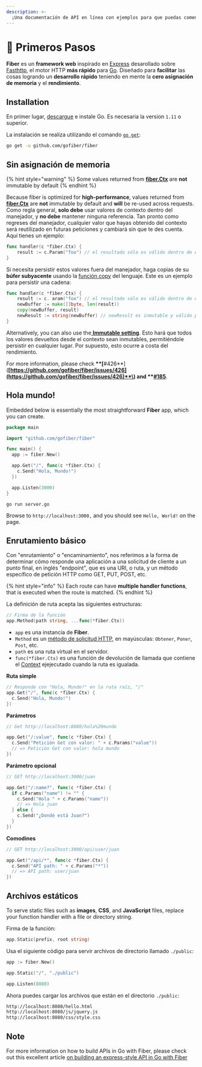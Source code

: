 ```yaml
---
description: >-
  ¡Una documentación de API en línea con ejemplos para que puedas comenzar a construir aplicaciones web con Fiber de inmediato!
---
```


# 📖 Primeros Pasos

**Fiber** es un **framework web** inspirado en [Express](https://github.com/expressjs/express) desarollado sobre [Fasthttp](https://github.com/valyala/fasthttp), el motor HTTP **más rápido** para [Go](https://golang.org/doc/). Diseñado para **facilitar** las cosas logrando un **desarrollo rápido** teniendo en mente la **cero asignación de memoria** y el **rendimiento**.

## Installation

En primer lugar, [descargue](https://golang.org/dl/) e instale Go. Es necesaria la version `1.11` o superior.

La instalación se realiza utilizando el comando [`go get`](https://golang.org/cmd/go/#hdr-Add_dependencies_to_current_module_and_install_them):

```bash
go get -u github.com/gofiber/fiber
```

## Sin asignación de memoria

{% hint style="warning" %}
Some values returned from [**fiber.Ctx**](ctx.md) are **not** immutable by default
{% endhint %}

Because fiber is optimized for  **high-performance**, values returned from [**fiber.Ctx**](ctx.md) are **not** immutable by default and **will** be re-used across requests. Como regla general, **solo debe** usar valores de contexto dentro del manejador, y **no debe** mantener ninguna referencia. Tan pronto como regreses del manejador, cualquier valor que hayas obtenido del contexto será reutilizado en futuras peticiones y cambiará sin que te des cuenta. Aquí tienes un ejemplo:

```go
func handler(c *fiber.Ctx) {
    result := c.Param("foo") // el resultado sólo es válido dentro de este método
}
```

Si necesita persistir estos valores fuera del manejador, haga copias de su **búfer subyacente** usando la [función copy](https://golang.org/pkg/builtin/#copy) del lenguaje. Este es un ejemplo para persistir una cadena:

```go
func handler(c *fiber.Ctx) {
    result := c. aram("foo") // el resultado sólo es válido dentro de este método
    newBuffer := make([]byte, len(result))
    copy(newBuffer, result)
    newResult := string(newBuffer) // newResult es inmutable y válido para siempre
}
```

Alternatively, you can also use the[ **Immutable setting**](app.md#settings). Esto hará que todos los valores devueltos desde el contexto sean inmutables, permitiéndole persistir en cualquier lugar. Por supuesto, esto ocurre a costa del rendimiento.

For more information, please check **\*\*\[**\#426**\]\(**[https://github.com/gofiber/fiber/issues/426](https://github.com/gofiber/fiber/issues/426)**\) and \*\***[**\#185**](https://github.com/gofiber/fiber/issues/185).

## Hola mundo!

Embedded below is essentially the most straightforward **Fiber** app, which you can create.

```go
package main

import "github.com/gofiber/fiber"

func main() {
  app := fiber.New()

  app.Get("/", func(c *fiber.Ctx) {
    c.Send("Hola, Mundo!")
  })

  app.Listen(3000)
}
```

```text
go run server.go
```

Browse to `http://localhost:3000,` and you should see `Hello, World!` on the page.

## Enrutamiento básico

Con "enrutamiento" o "encaminamiento", nos referimos a la forma de determinar cómo responde una aplicación a una solicitud de cliente a un punto final, en inglés "endpoint", que es una URI, o ruta, y un método específico de petición HTTP como GET, PUT, POST, etc.

{% hint style="info" %}
Each route can have **multiple handler functions**, that is executed when the route is matched.
{% endhint %}

La definición de ruta acepta las siguientes estructuras:

```go
// Firma de la función
app.Method(path string, ...func(*fiber.Ctx))
```

* `app` es una instancia de **Fiber**.
* `Method` es un [método de solicitud HTTP](https://fiber.wiki/application#methods), en mayúsculas: `Obtener`, `Poner`, `Post`, etc.
* `path` es una ruta virtual en el servidor.
* `func(*fiber.Ctx)` es una función de devolución de llamada que contiene el [Context](https://fiber.wiki/context) ejejecutado cuando la ruta es igualada.

**Ruta simple**

```go
// Responde con "Hola, Mundo!" en la ruta raíz, "/"
app.Get("/", func(c *fiber.Ctx) {
  c.Send("Hola, Mundo!")
})
```

**Parámetros**

```go
// Get http://localhost:8080/hola%20mundo

app.Get("/:value", func(c *fiber.Ctx) {
  c.Send("Petición Get con valor: " + c.Params("value"))
  // => Petición Get con valor: hola mundo
})
```

**Parámetro opcional**

```go
// GET http://localhost:3000/juan

app.Get("/:name?", func(c *fiber.Ctx) {
  if c.Params("name") != "" {
    c.Send("Hola " + c.Params("name"))
    // => Hola juan
  } else {
    c.Send("¿Dondé está Juan?")
  }
})
```

**Comodines**

```go
// GET http://localhost:3000/api/user/juan

app.Get("/api/*", func(c *fiber.Ctx) {
  c.Send("API path: " + c.Params("*"))
  // => API path: user/juan
})
```

## Archivos estáticos

To serve static files such as **images**, **CSS**, and **JavaScript** files, replace your function handler with a file or directory string.

Firma de la función:

```go
app.Static(prefix, root string)
```

Usa el siguiente código para servir archivos de directorio llamado `./public`:

```go
app := fiber.New()

app.Static("/", "./public") 

app.Listen(8080)
```

Ahora puedes cargar los archivos que están en el directorio `./public`:

```bash
http://localhost:8080/hello.html
http://localhost:8080/js/jquery.js
http://localhost:8080/css/style.css
```

## Note

For more information on how to build APIs in Go with Fiber, please check out this excellent article [on building an express-style API in Go with Fiber](https://blog.logrocket.com/express-style-api-go-fiber/)


